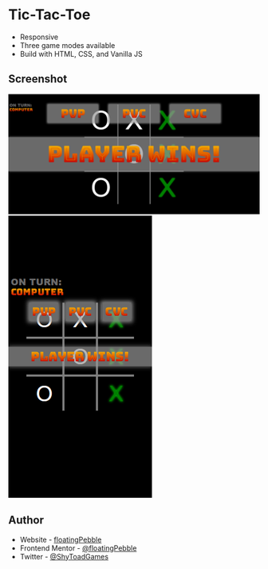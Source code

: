 # Tic-Tac-Toe

- Responsive
- Three game modes available
- Build with HTML, CSS, and Vanilla JS

## Screenshot

![Desktop view](images/desktopView.png)
![Mobile view](images/mobileView.png)

## Author

- Website - [floatingPebble](https://github.com/floatingPebble)
- Frontend Mentor - [@floatingPebble](https://www.frontendmentor.io/profile/floatingPebble)
- Twitter - [@ShyToadGames](https://twitter.com/ShyToadGames)